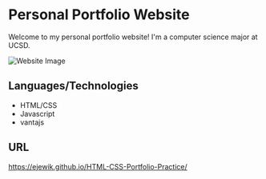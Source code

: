 # Personal Portfolio Website
Welcome to my personal portfolio website! I'm a computer science major at UCSD.

![Website Image](resources/pictures/WebsiteScreenshot.jpg?raw=true "Website Preview")
	
## Languages/Technologies
* HTML/CSS
* Javascript
* vantajs
	
## URL
https://ejewik.github.io/HTML-CSS-Portfolio-Practice/